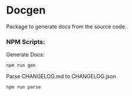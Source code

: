 # Docgen

Package to generate docs from the source code. 

###  NPM Scripts:

Generate Docs:
```
npm run gen
```

Parse CHANGELOG.md to CHANGELOG.json
```
npm run parse
```